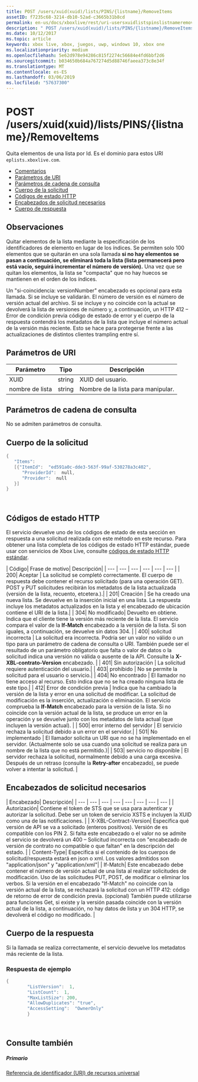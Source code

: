 ```yaml
---
title: POST /users/xuid(xuid)/lists/PINS/{listname}/RemoveItems
assetID: f7235c68-3214-db10-52ad-c3665b31b8cd
permalink: en-us/docs/xboxlive/rest/uri-usersxuidlistspinslistnameremoveitemspost.html
description: " POST /users/xuid(xuid)/lists/PINS/{listname}/RemoveItems"
ms.date: 10/12/2017
ms.topic: article
keywords: xbox live, xbox, juegos, uwp, windows 10, xbox one
ms.localizationpriority: medium
ms.openlocfilehash: 5e62d978e94286c815f2274c56684e4fd6bbf2d6
ms.sourcegitcommit: b034650b684a767274d5d88746faeea373c8e34f
ms.translationtype: MT
ms.contentlocale: es-ES
ms.lasthandoff: 03/06/2019
ms.locfileid: "57637300"
---
```

# <a name="post-usersxuidxuidlistspinslistnameremoveitems"></a>POST /users/xuid(xuid)/lists/PINS/{listname}/RemoveItems
Quita elementos de una lista por Id. Es el dominio para estos URI `eplists.xboxlive.com`.
 
  * [Comentarios](#ID4EV)
  * [Parámetros de URI](#ID4EFB)
  * [Parámetros de cadena de consulta](#ID4EOC)
  * [Cuerpo de la solicitud](#ID4EZC)
  * [Códigos de estado HTTP](#ID4EED)
  * [Encabezados de solicitud necesarios](#ID4E1AAC)
  * [Cuerpo de respuesta](#ID4EQCAC)
 
<a id="ID4EV"></a>

 
## <a name="remarks"></a>Observaciones 
 
Quitar elementos de la lista mediante la especificación de los identificadores de elemento en lugar de los índices. Se permiten solo 100 elementos que se quitarán en una sola llamada **si no hay elementos se pasan a continuación, se eliminará toda la lista (lista permanecerá pero está vacío, seguirá incrementar el número de versión).** Una vez que se quitan los elementos, la lista se "compacta" que no hay huecos se mantienen en el orden de los índices. 
 
Un "si-coincidencia: versionNumber" encabezado es opcional para esta llamada. Si se incluye se validarán. El número de versión es el número de versión actual del archivo. Si se incluye y no coincide con la actual se devolverá la lista de versiones de número y, a continuación, un HTTP 412 – Error de condición previa código de estado de error y el cuerpo de la respuesta contendrá los metadatos de la lista que incluye el número actual de la versión más reciente. Esto se hace para protegerse frente a las actualizaciones de distintos clientes trampling entre sí. 
  
<a id="ID4EFB"></a>

 
## <a name="uri-parameters"></a>Parámetros de URI 
 
| Parámetro| Tipo| Descripción| 
| --- | --- | --- | 
| XUID| string| XUID del usuario.| 
| nombre de lista| string| Nombre de la lista para manipular.| 
  
<a id="ID4EOC"></a>

 
## <a name="query-string-parameters"></a>Parámetros de cadena de consulta 
 
No se admiten parámetros de consulta.
  
<a id="ID4EZC"></a>

 
## <a name="request-body"></a>Cuerpo de la solicitud 
 

```cpp
{
   "Items":
   [{"ItemId":  "ed591a0c-dde3-563f-99af-530278a3c402",
      "ProviderId":  null,
      "Provider":  null
   }]
}

    
```

  
<a id="ID4EED"></a>

 
## <a name="http-status-codes"></a>Códigos de estado HTTP 
 
El servicio devuelve uno de los códigos de estado de esta sección en respuesta a una solicitud realizada con este método en este recurso. Para obtener una lista completa de los códigos de estado HTTP estándar, puede usar con servicios de Xbox Live, consulte [códigos de estado HTTP estándar](../../additional/httpstatuscodes.md).
 
| Código| Frase de motivo| Descripción| 
| --- | --- | --- | --- | --- | --- | 
| 200| Aceptar | La solicitud se completó correctamente. El cuerpo de respuesta debe contener el recurso solicitado (para una operación GET). POST y PUT solicitudes recibirán los metadatos de la lista actualizada (versión de la lista, recuento, etcetera.).| 
| 201| Creación | Se ha creado una nueva lista. Se devuelve en la inserción inicial en una lista. La respuesta incluye los metadatos actualizados en la lista y el encabezado de ubicación contiene el URI de la lista.| 
| 304| No modificado| Devuelto en obtiene. Indica que el cliente tiene la versión más reciente de la lista. El servicio compara el valor de la <b>If-Match</b> encabezado a la versión de la lista. Si son iguales, a continuación, se devuelve sin datos 304. | 
| 400| solicitud incorrecta | La solicitud era incorrecta. Podría ser un valor no válido o un tipo para un parámetro de cadena de consulta o URI. También puede ser el resultado de un parámetro obligatorio que falta o valor de datos o la solicitud indica una versión no válida o ausente de la API. Consulte la <b>X-XBL-contrato-Version</b> encabezado. | 
| 401| Sin autorización | La solicitud requiere autenticación del usuario.| 
| 403| prohibido | No se permite la solicitud para el usuario o servicio.| 
| 404| No encontrado | El llamador no tiene acceso al recurso. Esto indica que no se ha creado ninguna lista de este tipo.| 
| 412| Error de condición previa | Indica que ha cambiado la versión de la lista y error en una solicitud de modificar. La solicitud de modificación es la inserción, actualización o eliminación. El servicio comprueba la <b>If-Match</b> encabezado para la versión de la lista. Si no coincide con la versión actual de la lista, se produce un error en la operación y se devuelve junto con los metadatos de lista actual (que incluyen la versión actual). | 
| 500| error interno del servidor | El servicio rechaza la solicitud debido a un error en el servidor.| 
| 501| No implementado | El llamador solicita un URI que no se ha implementado en el servidor. (Actualmente solo se usa cuando una solicitud se realiza para un nombre de la lista que no está permitido.)| 
| 503| servicio no disponible | El servidor rechaza la solicitud, normalmente debido a una carga excesiva. Después de un retraso (consulte la <b>Retry-after</b> encabezado), se puede volver a intentar la solicitud. | 
  
<a id="ID4E1AAC"></a>

 
## <a name="required-request-headers"></a>Encabezados de solicitud necesarios
 
| Encabezado| Descripción| 
| --- | --- | --- | --- | --- | --- | --- | --- | 
| Autorización| Contiene el token de STS que se usa para autenticar y autorizar la solicitud. Debe ser un token de servicio XSTS e incluyen la XUID como una de las notificaciones. | 
| X-XBL-Contract-Version| Especifica qué versión de API se va a solicitado (enteros positivos). Versión de es compatible con los PIN 2. Si falta este encabezado o el valor no se admite el servicio se devolverá un 400 – Solicitud incorrecta con "encabezado de versión de contrato no compatible o que faltan" en la descripción del estado. | 
| Content-Type| Especifica si el contenido de los cuerpos de solicitud/respuesta estará en json o xml. Los valores admitidos son "application/json" y "application/xml"| 
| If-Match| Este encabezado debe contener el número de versión actual de una lista al realizar solicitudes de modificación. Uso de las solicitudes PUT, POST, de modificar o eliminar los verbos. Si la versión en el encabezado "If-Match" no coincide con la versión actual de la lista, se rechazará la solicitud con un HTTP 412: código de retorno de error de condición previa. (opcional) También puede utilizarse para funciones Get, si existe y la versión pasada coincide con la versión actual de la lista, a continuación, no hay datos de lista y un 304 HTTP, se devolverá el código no modificado. | 
  
<a id="ID4EQCAC"></a>

 
## <a name="response-body"></a>Cuerpo de la respuesta 
 
Si la llamada se realiza correctamente, el servicio devuelve los metadatos más reciente de la lista. 
 
<a id="ID4E1CAC"></a>

 
### <a name="sample-response"></a>Respuesta de ejemplo 
 

```cpp
{
        "ListVersion":  1,
        "ListCount":  1,
        "MaxListSize": 200,
        "AllowDuplicates": "true",
        "AccessSetting":  "OwnerOnly"
        }

      
```

   
<a id="ID4EGDAC"></a>

 
## <a name="see-also"></a>Consulte también
 
<a id="ID4EIDAC"></a>

 
##### <a name="parent"></a>Primario 

[Referencia de identificador (URI) de recursos universal](../atoc-xboxlivews-reference-uris.md)

   